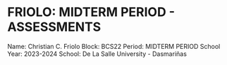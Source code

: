 # FRIOLO: MIDTERM PERIOD - ASSESSMENTS


Name: Christian C. Friolo
Block: BCS22
Period: MIDTERM PERIOD
School Year: 2023-2024
School: De La Salle University - Dasmariñas
